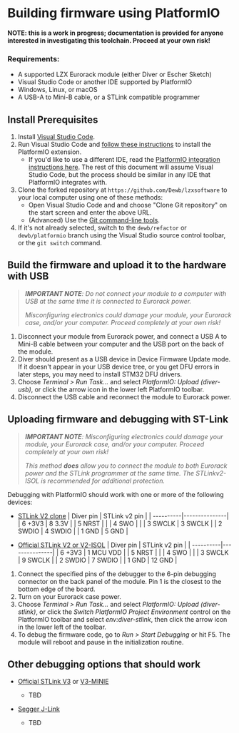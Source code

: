 # Building firmware using PlatformIO

**NOTE: this is a work in progress; documentation is provided for anyone interested in investigating this toolchain. Proceed at your own risk!**

### Requirements:

* A supported LZX Eurorack module (either Diver or Escher Sketch)
* Visual Studio Code or another IDE supported by PlatformIO
* Windows, Linux, or macOS
* A USB-A to Mini-B cable, or a STLink compatible programmer

## Install Prerequisites

1. Install [Visual Studio Code](https://code.visualstudio.com/).
2. Run Visual Studio Code and [follow these instructions](https://platformio.org/install/ide?install=vscode) to install the PlatformIO extension.
   * If you'd like to use a different IDE, read the [PlatformIO integration instructions here](https://platformio.org/install/integration). The rest of this document will assume Visual Studio Code, but the process should be similar in any IDE that PlatformIO integrates with.
3. Clone the forked repository at `https://github.com/Dewb/lzxsoftware` to your local computer using one of these methods:
   * Open Visual Studio Code and and choose "Clone Git repository" on the start screen and enter the above URL.
   * (Advanced) Use the [Git command-line tools](https://git-scm.com/download/win).
4. If it's not already selected, switch to the `dewb/refactor` or `dewb/platformio` branch using the Visual Studio source control toolbar, or the `git switch` command.

## Build the firmware and upload it to the hardware with USB

> ***IMPORTANT NOTE**: Do not connect your module to a computer with USB at the same time it is connected to Eurorack power.*
> 
> *Misconfiguring electronics could damage your module, your Eurorack case, and/or your computer. Proceed completely at your own risk!*

1. Disconnect your module from Eurorack power, and connect a USB A to Mini-B cable between your computer and the USB port on the back of the module.
2. Diver should present as a USB device in Device Firmware Update mode. If it doesn't appear in your USB device tree, or you get DFU errors in later steps, you may need to install STM32 DFU drivers.
3. Choose *Terminal > Run Task...* and select *PlatformIO: Upload (diver-usb)*, or click the arrow icon in the lower left PlatformIO toolbar. 
4. Disconnect the USB cable and reconnect the module to Eurorack power.

## Uploading firmware and debugging with ST-Link

> ***IMPORTANT NOTE**: Misconfiguring electronics could damage your module, your Eurorack case, and/or your computer. Proceed completely at your own risk!*
> 
> *This method **does** allow you to connect the module to both Eurorack power and the STLink programmer at the same time. The STLinkv2-ISOL is recommended for additional protection.*

Debugging with PlatformIO should work with one or more of the following devices: 

* [STLink V2 clone](https://www.adafruit.com/product/2548)
   | Diver pin | STLink v2 pin |
   | ----------|---------------|
   | 6 +3V3    | 8 3.3V        |
   | 5 NRST    |               |
   | 4 SWO     |               |
   | 3 SWCLK   | 3 SWCLK       |
   | 2 SWDIO   | 4 SWDIO       |
   | 1 GND     | 5 GND         |

* [Official STLink V2 or V2-ISOL](https://www.st.com/en/development-tools/st-link-v2.html)
   | Diver pin | STLink v2 pin |
   | ----------|---------------|
   | 6 +3V3    | 1 MCU VDD     |
   | 5 NRST    |               |
   | 4 SWO     |               |
   | 3 SWCLK   | 9 SWCLK       |
   | 2 SWDIO   | 7 SWDIO       |
   | 1 GND     | 12 GND        |

1. Connect the specified pins of the debugger to the 6-pin debugging connector on the back panel of the module. Pin 1 is the closest to the bottom edge of the board.
2. Turn on your Eurorack case power.
3. Choose *Terminal > Run Task...* and select *PlatformIO: Upload (diver-stlink)*, or click the *Switch PlatformIO Project Environment* control on the PlatformIO toolbar and select *env:diver-stlink*, then click the arrow icon in the lower left of the toolbar. 
4. To debug the firmware code, go to *Run > Start Debugging* or hit F5. The module will reboot and pause in the initialization routine.

## Other debugging options that should work

* [Official STLink V3](https://www.st.com/en/development-tools/stlink-v3set.html) or [V3-MINIE](https://www.st.com/en/development-tools/stlink-v3minie.html)
   * TBD

* [Segger J-Link](https://www.segger.com/products/debug-probes/j-link/)
   * TBD   

